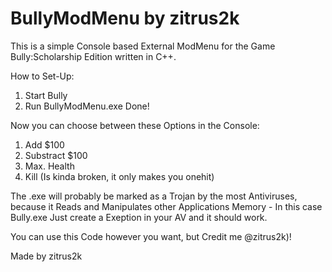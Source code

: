 # BullyModMenu by zitrus2k
This is a simple Console based External ModMenu for the Game Bully:Scholarship Edition written in C++.

How to Set-Up:

1. Start Bully
2. Run BullyModMenu.exe
Done!

Now you can choose between these Options in the Console:

1. Add $100
2. Substract $100
3. Max. Health
4. Kill (Is kinda broken, it only makes you onehit)

The .exe will probably be marked as a Trojan by the most Antiviruses, 
because it Reads and Manipulates other Applications Memory -
In this case Bully.exe
Just create a Exeption in your AV and it should work.

You can use this Code however you want, but Credit me @zitrus2k)!

Made by zitrus2k
